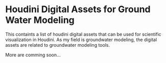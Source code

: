 Houdini Digital Assets for Ground Water Modeling
====
This containts a list of houdini digital assets that can be used for scientific visualization in Houdini.
As my field is groundwater modeling, the digital assets are related to groundwater modeling tools.

More are comming soon...